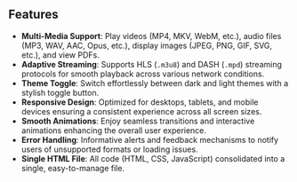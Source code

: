 ## Features

- **Multi-Media Support**: Play videos (MP4, MKV, WebM, etc.), audio files (MP3, WAV, AAC, Opus, etc.), display images (JPEG, PNG, GIF, SVG, etc.), and view PDFs.
- **Adaptive Streaming**: Supports HLS (`.m3u8`) and DASH (`.mpd`) streaming protocols for smooth playback across various network conditions.
- **Theme Toggle**: Switch effortlessly between dark and light themes with a stylish toggle button.
- **Responsive Design**: Optimized for desktops, tablets, and mobile devices ensuring a consistent experience across all screen sizes.
- **Smooth Animations**: Enjoy seamless transitions and interactive animations enhancing the overall user experience.
- **Error Handling**: Informative alerts and feedback mechanisms to notify users of unsupported formats or loading issues.
- **Single HTML File**: All code (HTML, CSS, JavaScript) consolidated into a single, easy-to-manage file.
